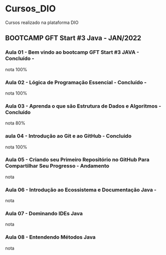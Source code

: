 # Cursos_DIO
Cursos realizado na plataforma DIO

## BOOTCAMP GFT Start #3 Java - JAN/2022

### Aula 01 - Bem vindo ao bootcamp GFT Start #3 JAVA - Concluído - 
nota 100%

### Aula 02 - Lógica de Programação Essencial - Concluído - 
nota 100%

### Aula 03 - Aprenda o que são Estrutura de Dados e Algoritmos - Concluído
nota 80%

### aula 04 - Introdução ao Git e ao GitHub - Concluido
nota 100%

### Aula 05 - Criando seu Primeiro Repositório no GitHub Para Compartilhar Seu Progresso - Andamento
nota

### Aula 06 - Introdução ao Ecossistema e Documentação Java - 
nota 

### Aula 07 - Dominando IDEs Java
nota 

### Aula 08 - Entendendo Métodos Java
nota
